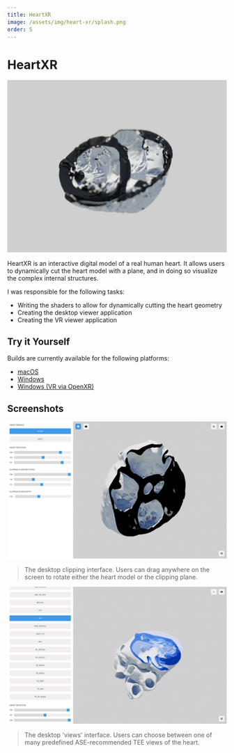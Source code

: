 ```yaml
---
title: HeartXR
image: /assets/img/heart-xr/splash.png
order: 5
---
```


# HeartXR

![splash](/assets/img/heart-xr/splash.png)


HeartXR is an interactive digital model of a real human heart. It allows users to dynamically cut the heart model with a plane, and in doing so visualize the complex internal structures.

I was responsible for the following tasks:
- Writing the shaders to allow for dynamically cutting the heart geometry
- Creating the desktop viewer application
- Creating the VR viewer application

## Try it Yourself

Builds are currently available for the following platforms:

- [macOS](https://drive.google.com/file/d/1LQ6sdC2Mh1M7L5TfGYzLJBoZ7Da5lrRY/view?usp=sharing)
- [Windows](https://drive.google.com/file/d/18981-8iFeELKev6kX3uQGFUSuUmllrl7/view?usp=sharing)
- [Windows (VR via OpenXR)](https://drive.google.com/file/d/1ML656S-UOkmIRFjkYf4qzpeYCJ8E1xhr/view?usp=sharing)

## Screenshots

![clipping](/assets/img/heart-xr/sc2.png)
> The desktop clipping interface. Users can drag anywhere on the screen to rotate either the heart model or the clipping plane.

![views](/assets/img/heart-xr/sc1.png)
> The desktop 'views' interface. Users can choose between one of many predefined ASE-recommended TEE views of the heart.

